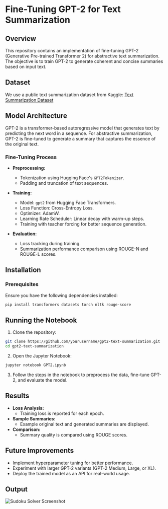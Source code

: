 # Fine-Tuning GPT-2 for Text Summarization

## Overview
This repository contains an implementation of fine-tuning GPT-2 (Generative Pre-trained Transformer 2) for abstractive text summarization. The objective is to train GPT-2 to generate coherent and concise summaries based on input text.

## Dataset
We use a public text summarization dataset from Kaggle:
[Text Summarization Dataset](https://www.kaggle.com/code/lusfernandotorres/text-summarization-with-large-language-models/input)

## Model Architecture
GPT-2 is a transformer-based autoregressive model that generates text by predicting the next word in a sequence. For abstractive summarization, GPT-2 is fine-tuned to generate a summary that captures the essence of the original text.

### Fine-Tuning Process
- **Preprocessing:**
  - Tokenization using Hugging Face's `GPT2Tokenizer`.
  - Padding and truncation of text sequences.

- **Training:**
  - Model: `gpt2` from Hugging Face Transformers.
  - Loss Function: Cross-Entropy Loss.
  - Optimizer: AdamW.
  - Learning Rate Scheduler: Linear decay with warm-up steps.
  - Training with teacher forcing for better sequence generation.

- **Evaluation:**
  - Loss tracking during training.
  - Summarization performance comparison using ROUGE-N and ROUGE-L scores.

## Installation
### Prerequisites
Ensure you have the following dependencies installed:
```bash
pip install transformers datasets torch nltk rouge-score
```

## Running the Notebook
1. Clone the repository:
```bash
git clone https://github.com/yourusername/gpt2-text-summarization.git
cd gpt2-text-summarization
```
2. Open the Jupyter Notebook:
```bash
jupyter notebook GPT2.ipynb
```
3. Follow the steps in the notebook to preprocess the data, fine-tune GPT-2, and evaluate the model.

## Results
- **Loss Analysis:**
  - Training loss is reported for each epoch.
- **Sample Summaries:**
  - Example original text and generated summaries are displayed.
- **Comparison:**
  - Summary quality is compared using ROUGE scores.

## Future Improvements
- Implement hyperparameter tuning for better performance.
- Experiment with larger GPT-2 variants (GPT-2 Medium, Large, or XL).
- Deploy the trained model as an API for real-world usage.

## Output
![Sudoku Solver Screenshot](https://github.com/Muradhameed921/Sudoku-Puzzle-Solver/blob/main/O1.jpg)

